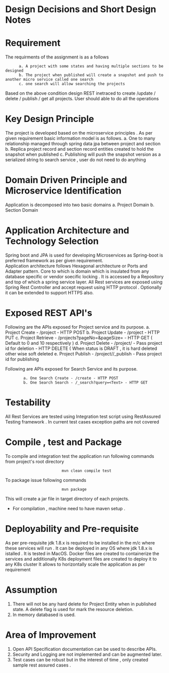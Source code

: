 # Design Decisions and Short Design Notes

# Requirement

The requirments of the assignment is as a follows

          a. A project with some states and having multiple sections to be designed
          b. The project when published will create a snapshot and push to another micro service called one search 
          c. one search will allow searching the projects
 Based on the above condition design REST inetraced to create /update / delete / publish / get all projects. User should able to do all the operations 
 
 # Key Design Principle 
 
 The project is developed based on the microservice principles .  As per given requirement basic information model is as follows.
          a. One to many relationship managed through spring data jpa between project and section
          b. Replica project record and section record entities created to hold the snapshot when published
          c. Publishing will push the snapshot version as a serialized string to search service , user do not need to do anything 
 
 # Domain Driven Principle and Microservice Identification 
 
 Application is decomposed into two basic domains 
            a. Project Domain 
            b. Section Domain 
            
 
 # Application Architecture  and Technology Selection
 
 Spring boot and JPA is used for developing Microservices as Spring-boot is preferred framework as per given requirement.  
 Application architecture follows Hexagonal architecture or Ports and Adapter pattern. Core to which is domain which is insulated from 
 any database specific or vendor soecific locking . It is accessed by a Repository and top of which a spring service layer. 
 All Rest services are exposed using Spring Rest Controller and accept request using HTTP protocol . Optionally it can be extended to  support HTTPS also. 
 
 
 # Exposed REST API's
 
 Following are the APIs exposed for Project service and its purpose.
             a. Project Create - /project - HTTP POST
             b. Project Update - /project - HTTP PUT
             c. Project Retrieve - /projects?pageNo=<optional>&pageSize=<optional> - HTTP GET ( Default to 0 and 10 respectively )
             d. Project Delete - /project/<id> - Pass project id for deletion - HTTP DELETE ( When status is DRAFT , it is hard deleted other wise soft deleted
             e. Project Publish - /project/<id>/_publish - Pass project id for publishing 
 
 
 Following are APIs exposed for Search Service and its purpose.
            
            a. One Search Create - /create - HTTP POST
            b. One Search Search - /_search?query=<Text> - HTTP GET 
 
 
 
 # Testability 
 All Rest Services are tested using Integration test script using RestAssured Testing framework . In current test cases exception paths are not covered
 
 # Compile , test and Package 
 
 To compile and integration test the application run following commands from project's root directory 
 
                             mvn clean compile test
                             
  To package issue following commands
  
                             mvn package
                             
   This will create a jar file in target directory of each projects.
   
 * For compilation , machine need to have maven setup .                            
 
 # Deployability and Pre-requisite 
 
 As per pre-requisite jdk 1.8.x is required to be installed in the m/c where these services will run .
 It can be deployed in any OS where jdk 1.8.x is istalled . It is tested in MacOS. 
 Docker files are created to containerize the services and additionally K8s deployment files are created to deploy it to any K8s cluster
 It allows to horizontally scale the application as per requirement
 
 # Assumption
 1. There will not be any hard delete for Project Entity when in published state. A delete flag is used for mark the resource deletion.
 2. In memory databased is used.
 
 
 # Area of Improvement
1.  Open API Specification documentation can be used to describe APIs.
2.  Security and Logging are not implemented and can be augmented later. 
3.  Test cases can be robust but in the interest of time , only created sample rest assured cases .
